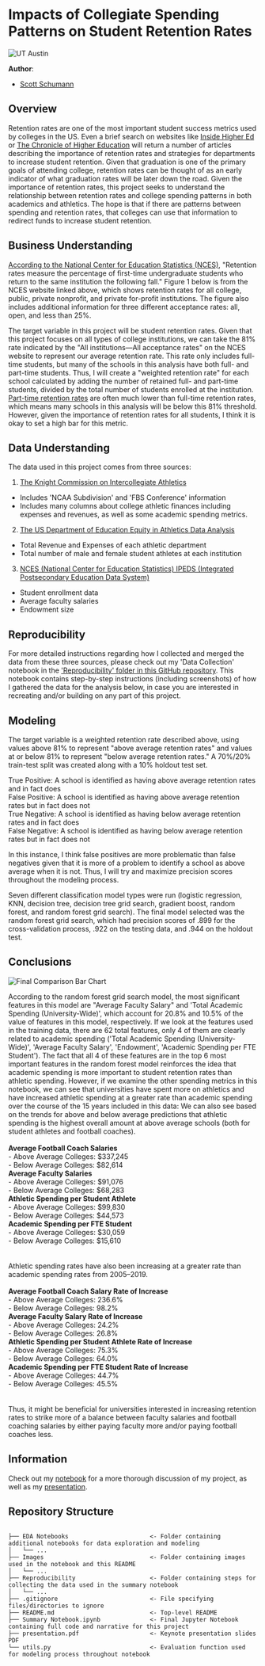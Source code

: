 # Impacts of Collegiate Spending Patterns on Student Retention Rates

![UT Austin](https://github.com/Shoemaker703/college_retention/blob/main/Images/Austin_Stadium.jpeg)

**Author**: 

- [Scott Schumann](https://github.com/Shoemaker703)

## Overview

Retention rates are one of the most important student success metrics used by colleges in the US. Even a brief search on websites like [Inside Higher Ed](https://www.insidehighered.com/) or [The Chronicle of Higher Education](https://www.chronicle.com/) will return a number of articles describing the importance of retention rates and strategies for departments to increase student retention. Given that graduation is one of the primary goals of attending college, retention rates can be thought of as an early indicator of what graduation rates will be later down the road. Given the importance of retention rates, this project seeks to understand the relationship between retention rates and college spending patterns in both academics and athletics. The hope is that if there are patterns between spending and retention rates, that colleges can use that information to redirect funds to increase student retention.

## Business Understanding

[According to the National Center for Education Statistics (NCES)](https://nces.ed.gov/programs/coe/indicator/ctr), "Retention rates measure the percentage of first-time undergraduate students who return to the same institution the following fall." Figure 1 below is from the NCES website linked above, which shows retention rates for all college, public, private nonprofit, and private for-profit institutions. The figure also includes additional information for three different acceptance rates: all, open, and less than 25%. 

The target variable in this project will be student retention rates. Given that this project focuses on all types of college institutions, we can take the 81% rate indicated by the "All institutions—All acceptance rates" on the NCES website to represent our average retention rate. This rate only includes full-time students, but many of the schools in this analysis have both full- and part-time students. Thus, I will create a "weighted retention rate" for each school calculated by adding the number of retained full- and part-time students, divided by the total number of students enrolled at the institution. [Part-time retention rates](https://nces.ed.gov/ipeds/TrendGenerator/app/build-table/7/33?rid=4&cid=1) are often much lower than full-time retention rates, which means many schools in this analysis will be below this 81% threshold. However, given the importance of retention rates for all students, I think it is okay to set a high bar for this metric.


## Data Understanding

The data used in this project comes from three sources:

1) [The Knight Commission on Intercollegiate Athletics](https://www.knightcommission.org/)
- Includes 'NCAA Subdivision' and 'FBS Conference' information
- Includes many columns about college athletic finances including expenses and revenues, as well as some academic spending metrics. 

2) [The US Department of Education Equity in Athletics Data Analysis](https://ope.ed.gov/athletics/#/)
- Total Revenue and Expenses of each athletic department
- Total number of male and female student athletes at each institution

3) [NCES (National Center for Education Statistics) IPEDS (Integrated Postsecondary Education Data System)](https://nces.ed.gov/ipeds/)
- Student enrollment data
- Average faculty salaries
- Endowment size

## Reproducibility

For more detailed instructions regarding how I collected and merged the data from these three sources, please check out my 'Data Collection' notebook in the ['Reproducibility' folder in this GitHub repository](https://github.com/Shoemaker703/college_retention/tree/main/Reproducibility). This notebook contains step-by-step instructions (including screenshots) of how I gathered the data for the analysis below, in case you are interested in recreating and/or building on any part of this project.

## Modeling

The target variable is a weighted retention rate described above, using values above 81% to represent "above average retention rates" and values at or below 81% to represent "below average retention rates." A 70%/20% train-test split was created along with a 10% holdout test set.

True Positive: A school is identified as having above average retention rates and in fact does\
False Positive: A school is identified as having above average retention rates but in fact does not\
True Negative: A school is identified as having below average retention rates and in fact does\
False Negative: A school is identified as having below average retention rates but in fact does not

In this instance, I think false positives are more problematic than false negatives given that it is more of a problem to identify a school as above average when it is not. Thus, I will try and maximize precision scores throughout the modeling process.

Seven different classification model types were run (logistic regression, KNN, decision tree, decision tree grid search, gradient boost, random forest, and random forest grid search). The final model selected was the random forest grid search, which had precision scores of .899 for the cross-validation process, .922 on the testing data, and .944 on the holdout test.

## Conclusions

![Final Comparison Bar Chart](https://github.com/Shoemaker703/college_retention/blob/main/Images/feature_importances.png)

According to the random forest grid search model, the most significant features in this model are "Average Faculty Salary" and 'Total Academic Spending (University-Wide)', which account for 20.8% and 10.5% of the value of features in this model, respectively. If we look at the features used in the training data, there are 62 total features, only 4 of them are clearly related to academic spending ('Total Academic Spending (University-Wide)', 'Average Faculty Salary', 'Endowment', 'Academic Spending per FTE Student'). The fact that all 4 of these features are in the top 6 most important features in the random forest model reinforces the idea that academic spending is more important to student retention rates than athletic spending. 
However, if we examine the other spending metrics in this notebook, we can see that universities have spent more on athletics and have increased athletic spending at a greater rate than academic spending over the course of the 15 years included in this data: 
We can also see based on the trends for above and below average predictions that athletic spending is the highest overall amount at above average schools (both for student athletes and football coaches).\
<br>
**Average Football Coach Salaries**\
    - Above Average Colleges: $337,245\
    - Below Average Colleges: $82,614\
**Average Faculty Salaries**\
    - Above Average Colleges: $91,076\
    - Below Average Colleges: $68,283\
**Athletic Spending per Student Athlete**\
    - Above Average Colleges: $99,830\
    - Below Average Colleges: $44,573\
**Academic Spending per FTE Student**\
    - Above Average Colleges: $30,059\
    - Below Average Colleges: $15,610\
<br>
<br>
Athletic spending rates have also been increasing at a greater rate than academic spending rates from 2005–2019.\
<br>
**Average Football Coach Salary Rate of Increase**\
    - Above Average Colleges: 236.6%\
    - Below Average Colleges: 98.2%\
**Average Faculty Salary Rate of Increase**\
    - Above Average Colleges: 24.2%\
    - Below Average Colleges: 26.8%\
**Athletic Spending per Student Athlete Rate of Increase**\
    - Above Average Colleges: 75.3%\
    - Below Average Colleges: 64.0%\
**Academic Spending per FTE Student Rate of Increase**\
    - Above Average Colleges: 44.7%\
    - Below Average Colleges: 45.5%\
<br>
<br>
Thus, it might be beneficial for universities interested in increasing retention rates to strike more of a balance between faculty salaries and football coaching salaries by either paying faculty more and/or paying football coaches less.

## Information

Check out my [notebook](https://github.com/Shoemaker703/college_retention/blob/main/Summary%20Notebook.ipynb) for a more thorough discussion of my project, as well as my [presentation](https://github.com/Shoemaker703/college_retention/blob/main/presentation.pdf).

## Repository Structure

```

├── EDA Notebooks                       <- Folder containing additional notebooks for data exploration and modeling
│   └── ...
├── Images                              <- Folder containing images used in the notebook and this README
│   └── ...
├── Reproducibility                     <- Folder containing steps for collecting the data used in the summary notebook
│   └── ...
├── .gitignore                          <- File specifying files/directories to ignore
├── README.md                           <- Top-level README
├── Summary Notebook.ipynb              <- Final Jupyter Notebook containing full code and narrative for this project
├── presentation.pdf                    <- Keynote presentation slides PDF
└── utils.py                            <- Evaluation function used for modeling process throughout notebook

``` 
